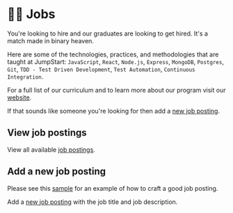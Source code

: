 # 👩‍💻 Jobs

You're looking to hire and our graduates are looking to get hired. It's a match made in binary heaven.

Here are some of the technologies, practices, and methodologies that are taught at JumpStart: `JavaScript`, `React`, `Node.js`, `Express`, `MongoDB`, `Postgres`, `Git`, `TDD - Test Driven Development`, `Test Automation`, `Continuous Integration`.

For a full list of our curriculum and to learn more about our program visit our [website](https://www.thoughtworks.com/jumpstart).

If that sounds like someone you're looking for then add a [new job posting](https://github.com/thoughtworks-jumpstart/jobs/issues/new).

## View job postings

View all available [job postings](https://github.com/thoughtworks-jumpstart/jobs/issues).

## Add a new job posting

Please see this [sample](https://github.com/thoughtworks-jumpstart/jobs/issues/1) for an example of how to craft a good job posting. 

Add a [new job posting](https://github.com/thoughtworks-jumpstart/jobs/issues/new) with the job title and job description.
